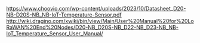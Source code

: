 https://www.choovio.com/wp-content/uploads/2023/10/Datasheet_D20-NB-D20S-NB_NB-IoT-Temperature-Sensor.pdf
http://wiki.dragino.com/xwiki/bin/view/Main/User%20Manual%20for%20LoRaWAN%20End%20Nodes/D20-NB_D20S-NB_D22-NB_D23-NB_NB-IoT_Temperature_Sensor_User_Manual/
